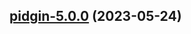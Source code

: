 

## [pidgin-5.0.0](https://github.com/succelle/charts/compare/pidgin-4.0.11...pidgin-5.0.0) (2023-05-24)

